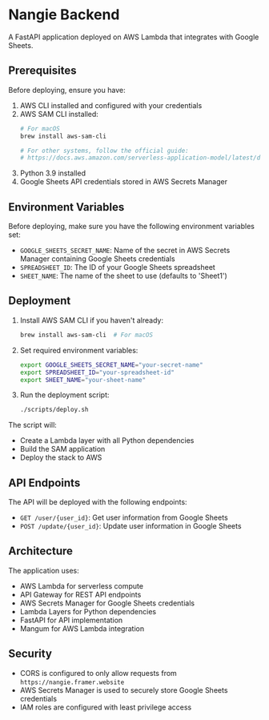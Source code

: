 # Nangie Backend

A FastAPI application deployed on AWS Lambda that integrates with Google Sheets.

## Prerequisites

Before deploying, ensure you have:

1. AWS CLI installed and configured with your credentials
2. AWS SAM CLI installed:
   ```bash
   # For macOS
   brew install aws-sam-cli
   
   # For other systems, follow the official guide:
   # https://docs.aws.amazon.com/serverless-application-model/latest/developerguide/serverless-sam-cli-install.html
   ```
3. Python 3.9 installed
4. Google Sheets API credentials stored in AWS Secrets Manager

## Environment Variables

Before deploying, make sure you have the following environment variables set:

- `GOOGLE_SHEETS_SECRET_NAME`: Name of the secret in AWS Secrets Manager containing Google Sheets credentials
- `SPREADSHEET_ID`: The ID of your Google Sheets spreadsheet
- `SHEET_NAME`: The name of the sheet to use (defaults to 'Sheet1')

## Deployment

1. Install AWS SAM CLI if you haven't already:
   ```bash
   brew install aws-sam-cli  # For macOS
   ```

2. Set required environment variables:
   ```bash
   export GOOGLE_SHEETS_SECRET_NAME="your-secret-name"
   export SPREADSHEET_ID="your-spreadsheet-id"
   export SHEET_NAME="your-sheet-name"
   ```

3. Run the deployment script:
   ```bash
   ./scripts/deploy.sh
   ```

The script will:
- Create a Lambda layer with all Python dependencies
- Build the SAM application
- Deploy the stack to AWS

## API Endpoints

The API will be deployed with the following endpoints:

- `GET /user/{user_id}`: Get user information from Google Sheets
- `POST /update/{user_id}`: Update user information in Google Sheets

## Architecture

The application uses:
- AWS Lambda for serverless compute
- API Gateway for REST API endpoints
- AWS Secrets Manager for Google Sheets credentials
- Lambda Layers for Python dependencies
- FastAPI for API implementation
- Mangum for AWS Lambda integration

## Security

- CORS is configured to only allow requests from `https://nangie.framer.website`
- AWS Secrets Manager is used to securely store Google Sheets credentials
- IAM roles are configured with least privilege access
